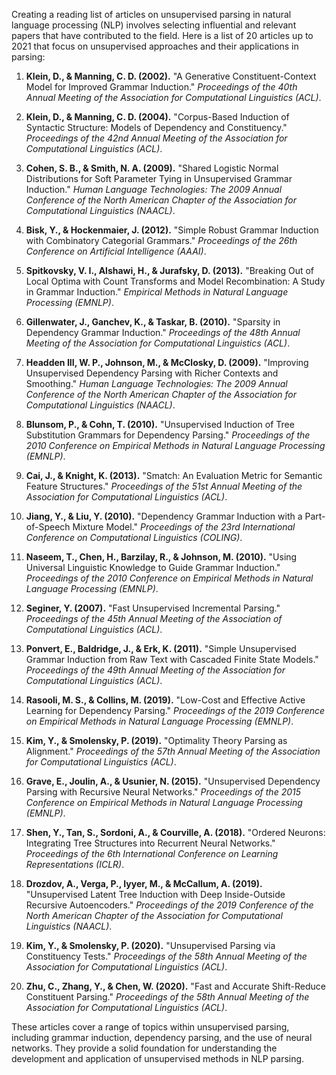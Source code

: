 Creating a reading list of articles on unsupervised parsing in natural language processing (NLP) involves selecting influential and relevant papers that have contributed to the field. Here is a list of 20 articles up to 2021 that focus on unsupervised approaches and their applications in parsing:

1. **Klein, D., & Manning, C. D. (2002).** "A Generative Constituent-Context Model for Improved Grammar Induction." *Proceedings of the 40th Annual Meeting of the Association for Computational Linguistics (ACL)*.

2. **Klein, D., & Manning, C. D. (2004).** "Corpus-Based Induction of Syntactic Structure: Models of Dependency and Constituency." *Proceedings of the 42nd Annual Meeting of the Association for Computational Linguistics (ACL)*.

3. **Cohen, S. B., & Smith, N. A. (2009).** "Shared Logistic Normal Distributions for Soft Parameter Tying in Unsupervised Grammar Induction." *Human Language Technologies: The 2009 Annual Conference of the North American Chapter of the Association for Computational Linguistics (NAACL)*.

4. **Bisk, Y., & Hockenmaier, J. (2012).** "Simple Robust Grammar Induction with Combinatory Categorial Grammars." *Proceedings of the 26th Conference on Artificial Intelligence (AAAI)*.

5. **Spitkovsky, V. I., Alshawi, H., & Jurafsky, D. (2013).** "Breaking Out of Local Optima with Count Transforms and Model Recombination: A Study in Grammar Induction." *Empirical Methods in Natural Language Processing (EMNLP)*.

6. **Gillenwater, J., Ganchev, K., & Taskar, B. (2010).** "Sparsity in Dependency Grammar Induction." *Proceedings of the 48th Annual Meeting of the Association for Computational Linguistics (ACL)*.

7. **Headden III, W. P., Johnson, M., & McClosky, D. (2009).** "Improving Unsupervised Dependency Parsing with Richer Contexts and Smoothing." *Human Language Technologies: The 2009 Annual Conference of the North American Chapter of the Association for Computational Linguistics (NAACL)*.

8. **Blunsom, P., & Cohn, T. (2010).** "Unsupervised Induction of Tree Substitution Grammars for Dependency Parsing." *Proceedings of the 2010 Conference on Empirical Methods in Natural Language Processing (EMNLP)*.

9. **Cai, J., & Knight, K. (2013).** "Smatch: An Evaluation Metric for Semantic Feature Structures." *Proceedings of the 51st Annual Meeting of the Association for Computational Linguistics (ACL)*.

10. **Jiang, Y., & Liu, Y. (2010).** "Dependency Grammar Induction with a Part-of-Speech Mixture Model." *Proceedings of the 23rd International Conference on Computational Linguistics (COLING)*.

11. **Naseem, T., Chen, H., Barzilay, R., & Johnson, M. (2010).** "Using Universal Linguistic Knowledge to Guide Grammar Induction." *Proceedings of the 2010 Conference on Empirical Methods in Natural Language Processing (EMNLP)*.

12. **Seginer, Y. (2007).** "Fast Unsupervised Incremental Parsing." *Proceedings of the 45th Annual Meeting of the Association of Computational Linguistics (ACL)*.

13. **Ponvert, E., Baldridge, J., & Erk, K. (2011).** "Simple Unsupervised Grammar Induction from Raw Text with Cascaded Finite State Models." *Proceedings of the 49th Annual Meeting of the Association for Computational Linguistics (ACL)*.

14. **Rasooli, M. S., & Collins, M. (2019).** "Low-Cost and Effective Active Learning for Dependency Parsing." *Proceedings of the 2019 Conference on Empirical Methods in Natural Language Processing (EMNLP)*.

15. **Kim, Y., & Smolensky, P. (2019).** "Optimality Theory Parsing as Alignment." *Proceedings of the 57th Annual Meeting of the Association for Computational Linguistics (ACL)*.

16. **Grave, E., Joulin, A., & Usunier, N. (2015).** "Unsupervised Dependency Parsing with Recursive Neural Networks." *Proceedings of the 2015 Conference on Empirical Methods in Natural Language Processing (EMNLP)*.

17. **Shen, Y., Tan, S., Sordoni, A., & Courville, A. (2018).** "Ordered Neurons: Integrating Tree Structures into Recurrent Neural Networks." *Proceedings of the 6th International Conference on Learning Representations (ICLR)*.

18. **Drozdov, A., Verga, P., Iyyer, M., & McCallum, A. (2019).** "Unsupervised Latent Tree Induction with Deep Inside-Outside Recursive Autoencoders." *Proceedings of the 2019 Conference of the North American Chapter of the Association for Computational Linguistics (NAACL)*.

19. **Kim, Y., & Smolensky, P. (2020).** "Unsupervised Parsing via Constituency Tests." *Proceedings of the 58th Annual Meeting of the Association for Computational Linguistics (ACL)*.

20. **Zhu, C., Zhang, Y., & Chen, W. (2020).** "Fast and Accurate Shift-Reduce Constituent Parsing." *Proceedings of the 58th Annual Meeting of the Association for Computational Linguistics (ACL)*.

These articles cover a range of topics within unsupervised parsing, including grammar induction, dependency parsing, and the use of neural networks. They provide a solid foundation for understanding the development and application of unsupervised methods in NLP parsing.